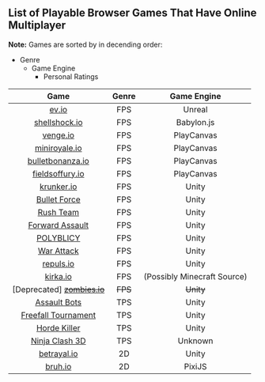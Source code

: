 ## List of Playable Browser Games That Have Online Multiplayer

**Note:** Games are sorted by in decending order:
* Genre
  * Game Engine
    * Personal Ratings

| Game | Genre | Game Engine |
| :-: | :-: | :-: |
| [ev.io](https://ev.io) | FPS | Unreal |
| [shellshock.io](https://shellshock.io) | FPS | Babylon.js |
| [venge.io](https://venge.io) | FPS | PlayCanvas |
| [miniroyale.io](https://miniroyale.io) | FPS | PlayCanvas |
| [bulletbonanza.io](https://bulletbonanza.io) | FPS | PlayCanvas |
| [fieldsoffury.io](https://fieldsoffury.io) | FPS | PlayCanvas |
| [krunker.io](https://krunker.io) | FPS | Unity |
| [Bullet Force](https://crazygames.com/game/bullet-force-multiplayer) | FPS | Unity |
| [Rush Team](https://crazygames.com/game/rush-team) | FPS | Unity |
| [Forward Assault](https://crazygames.com/game/forward-assault) | FPS | Unity |
| [POLYBLICY](https://crazygames.com/game/polyblicy) | FPS | Unity |
| [War Attack](https://crazygames.com/game/war-attack) | FPS | Unity |
| [repuls.io](https://repuls.io) | FPS | Unity |
| [kirka.io](https://kirka.io) | FPS | (Possibly Minecraft Source) |
| [Deprecated] [~~zombies.io~~](https://zombies.io) | ~~FPS~~ | ~~Unity~~ |
| [Assault Bots](https://crazygames.com/game/bot-machines) | TPS | Unity |
| [Freefall Tournament](https://freefalltournament.com) | TPS | Unity |
| [Horde Killer](https://crazygames.com/game/horde-killer-you-vs-100) | TPS | Unity |
| [Ninja Clash 3D](https://clash3d.com/ninjaclash3d) | TPS | Unknown |
| [betrayal.io](betrayal.io) | 2D | Unity |
| [bruh.io](https://bruh.io) | 2D | PixiJS |
